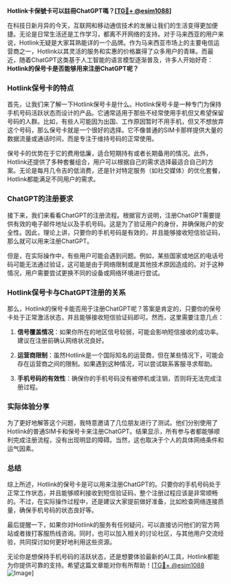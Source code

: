 **Hotlink卡保號卡可以註冊ChatGPT嗎？[[TG💪+ @esim1088](https://t.me/s/esim1088)]**

在科技日新月异的今天，互联网和移动通信技术的发展让我们的生活变得更加便捷。无论是日常生活还是工作学习，都离不开网络的支持。对于马来西亚的用户来说，Hotlink无疑是大家耳熟能详的一个品牌。作为马来西亚市场上的主要电信运营商之一，Hotlink以其灵活的服务和实惠的价格赢得了众多用户的青睐。而最近，随着ChatGPT这类基于人工智能的语言模型逐渐普及，许多人开始好奇：**Hotlink的保号卡是否能够用来注册ChatGPT呢？**

### Hotlink保号卡的特点

首先，让我们来了解一下Hotlink保号卡是什么。Hotlink保号卡是一种专门为保持手机号码活跃状态而设计的产品。它通常适用于那些不经常使用手机但又希望保留号码的人群。比如，有些人可能因为出国、工作原因暂时不用手机，但又不想放弃这个号码，那么保号卡就是一个很好的选择。它不像普通的SIM卡那样提供大量的数据流量或通话时间，而是专注于维持号码的正常使用。

保号卡的优势在于它的费用低廉，适合短期持有或者长期备用的情况。此外，Hotlink还提供了多种套餐组合，用户可以根据自己的需求选择最适合自己的方案。无论是每月几令吉的低消费，还是针对特定服务（如社交媒体）的优化套餐，Hotlink都能满足不同用户的需求。

### ChatGPT的注册要求

接下来，我们来看看ChatGPT的注册流程。根据官方说明，注册ChatGPT需要提供有效的电子邮件地址以及手机号码。这是为了验证用户的身份，并确保账户的安全性。因此，理论上讲，只要你的手机号码是有效的，并且能够接收短信验证码，那么就可以用来注册ChatGPT。

但是，在实际操作中，有些用户可能会遇到问题。例如，某些国家或地区的电话号码可能无法通过验证，这可能是由于网络限制或是其他技术原因造成的。对于这种情况，用户需要尝试更换不同的设备或网络环境进行尝试。

### Hotlink保号卡与ChatGPT注册的关系

那么，Hotlink的保号卡能否用于注册ChatGPT呢？答案是肯定的，只要你的保号卡处于正常激活状态，并且能够接收短信验证码即可。然而，这里需要注意几点：

1. **信号覆盖情况**：如果你所在的地区信号较弱，可能会影响短信接收的成功率。建议在注册前确认网络状况良好。
   
2. **运营商限制**：虽然Hotlink是一个国际知名的运营商，但在某些情况下，可能会存在运营商之间的限制。如果遇到这种情况，可以尝试联系客服寻求帮助。

3. **手机号码的有效性**：确保你的手机号码没有被停机或注销，否则将无法完成注册过程。

### 实际体验分享

为了更好地解答这个问题，我特意邀请了几位朋友进行了测试。他们分别使用了Hotlink的普通SIM卡和保号卡来注册ChatGPT。结果显示，所有参与者都能够顺利完成注册流程，没有出现明显的障碍。当然，这也取决于个人的具体网络条件和运气因素。

### 总结

综上所述，Hotlink的保号卡是可以用来注册ChatGPT的。只要你的手机号码处于正常工作状态，并且能够顺利接收到短信验证码，整个注册过程应该是非常顺畅的。不过，在实际操作过程中，还是建议大家提前做好准备，比如检查网络连接质量，确保手机号码的状态良好等。

最后提醒一下，如果你对Hotlink的服务有任何疑问，可以直接访问他们的官方网站或者拨打客服热线咨询。同时，也可以加入相关的讨论社区，与其他用户交流经验，共同探讨如何更好地利用这些资源。

无论你是想保持手机号码的活跃状态，还是想要体验最新的AI工具，Hotlink都能为你提供可靠的支持。希望这篇文章能对你有所帮助！[[TG💪+ @esim1088](https://t.me/s/esim1088) ![Image](https://i.postimg.cc/4NQfJmqS/Snipaste-2025-05-13-00-14-12.png)]